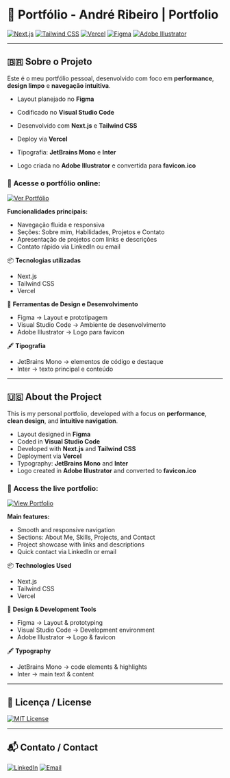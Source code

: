 # 💼 Portfólio - André Ribeiro | Portfolio

[![Next.js](https://img.shields.io/badge/Next.js-000000?style=for-the-badge&logo=next.js&logoColor=white)](https://nextjs.org/)
[![Tailwind CSS](https://img.shields.io/badge/Tailwind_CSS-06B6D4?style=for-the-badge&logo=tailwind-css&logoColor=white)](https://tailwindcss.com/)
[![Vercel](https://img.shields.io/badge/Vercel-000000?style=for-the-badge&logo=vercel&logoColor=white)](https://vercel.com/)
[![Figma](https://img.shields.io/badge/Figma-F24E1E?style=for-the-badge&logo=figma&logoColor=white)](https://www.figma.com/)
[![Adobe Illustrator](https://img.shields.io/badge/Adobe_Illustrator-FF9A00?style=for-the-badge&logo=adobe-illustrator&logoColor=white)](https://www.adobe.com/products/illustrator.html)  

---

## 🇧🇷 **Sobre o Projeto**

Este é o meu portfólio pessoal, desenvolvido com foco em **performance**, **design limpo** e **navegação intuitiva**.  

- Layout planejado no **Figma**  
- Codificado no **Visual Studio Code**  
- Desenvolvido com **Next.js** e **Tailwind CSS**  
- Deploy via **Vercel**  



- Tipografia: **JetBrains Mono** e **Inter**  
- Logo criada no **Adobe Illustrator** e convertida para **favicon.ico**

### 🔗 **Acesse o portfólio online:**  

[![Ver Portfólio](https://img.shields.io/badge/🔗%20Acessar%20Portfólio-FF5722?style=for-the-badge&logo=web&logoColor=white)](https://andre-ribeiro-dev.vercel.app )

**Funcionalidades principais:**

- Navegação fluida e responsiva  
- Seções: Sobre mim, Habilidades, Projetos e Contato  
- Apresentação de projetos com links e descrições  
- Contato rápido via LinkedIn ou email  

📦 **Tecnologias utilizadas**

- Next.js  
- Tailwind CSS  
- Vercel  

🧩 **Ferramentas de Design e Desenvolvimento**

- Figma → Layout e prototipagem  
- Visual Studio Code → Ambiente de desenvolvimento  
- Adobe Illustrator → Logo para favicon  

🖋️ **Tipografia**

- JetBrains Mono → elementos de código e destaque  
- Inter → texto principal e conteúdo  

---

## 🇺🇸 **About the Project**  

This is my personal portfolio, developed with a focus on **performance**, **clean design**, and **intuitive navigation**.  

- Layout designed in **Figma**  
- Coded in **Visual Studio Code**  
- Developed with **Next.js** and **Tailwind CSS**  
- Deployment via **Vercel**  
- Typography: **JetBrains Mono** and **Inter**  
- Logo created in **Adobe Illustrator** and converted to **favicon.ico**

### 🔗 **Access the live portfolio:** 

[![View Portfolio](https://img.shields.io/badge/🔗%20View%20Portfolio-FF5722?style=for-the-badge&logo=web&logoColor=white)](https://andre-ribeiro-dev.vercel.app)

**Main features:**

- Smooth and responsive navigation  
- Sections: About Me, Skills, Projects, and Contact  
- Project showcase with links and descriptions  
- Quick contact via LinkedIn or email  

📦 **Technologies Used**

- Next.js  
- Tailwind CSS  
- Vercel  

🧩 **Design & Development Tools**

- Figma → Layout & prototyping  
- Visual Studio Code → Development environment  
- Adobe Illustrator → Logo & favicon  

🖋️ **Typography**

- JetBrains Mono → code elements & highlights  
- Inter → main text & content  


---

## 📄 **Licença / License**

[![MIT License](https://img.shields.io/badge/License-MIT-green?style=for-the-badge)](./LICENSE)

---

## 📬 **Contato / Contact**

[![LinkedIn](https://img.shields.io/badge/LinkedIn-0077B5?style=for-the-badge&logo=linkedin&logoColor=white)](https://www.linkedin.com/in/andre-ribeiro-dev) [![Email](https://img.shields.io/badge/Email-D14836?style=for-the-badge&logo=gmail&logoColor=white)](mailto:af.cribeiro93@gmail.com)
